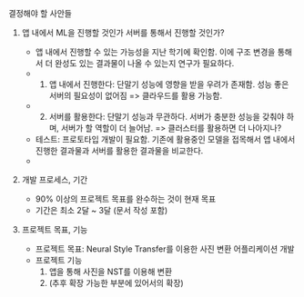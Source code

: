 결정해야 할 사안들

1. 앱 내에서 ML을 진행할 것인가 서버를 통해서 진행할 것인가?
    - 앱 내에서 진행할 수 있는 가능성을 지난 학기에 확인함. 이에 구조 변경을 통해서 더 완성도 있는 결과물이 나올 수 있는지 연구가 필요하다.
    - 1. 앱 내에서 진행한다: 단말기 성능에 영향을 받을 우려가 존재함. 성능 좋은 서버의 필요성이 없어짐 => 클라우드를 활용 가능함.
    - 2. 서버를 활용한다: 단말기 성능과 무관하다. 서버가 충분한 성능을 갖춰야 하며, 서버가 할 역할이 더 늘어남. => 클러스터를 활용하면 더 나아지나?
    - 테스트: 프로토타입 개발이 필요함. 기존에 활용중인 모델을 접목해서 앱 내에서 진행한 결과물과 서버를 활용한 결과물을 비교한다.
    - 
2. 개발 프로세스, 기간
    - 90% 이상의 프로젝트 목표를 완수하는 것이 현재 목표
    - 기간은 최소 2달 ~ 3달 (문서 작성 포함)

3. 프로젝트 목표, 기능
    - 프로젝트 목표: Neural Style Transfer를 이용한 사진 변환 어플리케이션 개발
    - 프로젝트 기능
        1. 앱을 통해 사진을 NST를 이용해 변환
        2. (추후 확장 가능한 부분에 있어서의 확장)